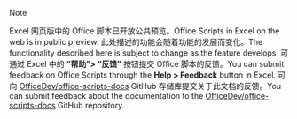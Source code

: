 > [!NOTE]
> <span data-ttu-id="7c67b-101">Excel 网页版中的 Office 脚本已开放公共预览。</span><span class="sxs-lookup"><span data-stu-id="7c67b-101">Office Scripts in Excel on the web is in public preview.</span></span> <span data-ttu-id="7c67b-102">此处描述的功能会随着功能的发展而变化。</span><span class="sxs-lookup"><span data-stu-id="7c67b-102">The functionality described here is subject to change as the feature develops.</span></span> <span data-ttu-id="7c67b-103">可通过 Excel 中的 **“帮助”> “反馈”** 按钮提交 Office 脚本的反馈。</span><span class="sxs-lookup"><span data-stu-id="7c67b-103">You can submit feedback on Office Scripts through the **Help > Feedback** button in Excel.</span></span> <span data-ttu-id="7c67b-104">可向 [OfficeDev/office-scripts-docs](https://github.com/OfficeDev/office-scripts-docs/issues) GitHub 存储库提交关于此文档的反馈。</span><span class="sxs-lookup"><span data-stu-id="7c67b-104">You can submit feedback about the documentation to the [OfficeDev/office-scripts-docs](https://github.com/OfficeDev/office-scripts-docs/issues) GitHub repository.</span></span>
